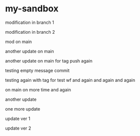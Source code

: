 # my-sandbox

modification in branch 1

modification in branch 2

mod on main

another update on main

another update on main for tag push again

testing empty message commit

testing again with tag for test wf and again and again and again

on main on more time and again

another update

one more update

update ver 1

update ver 2